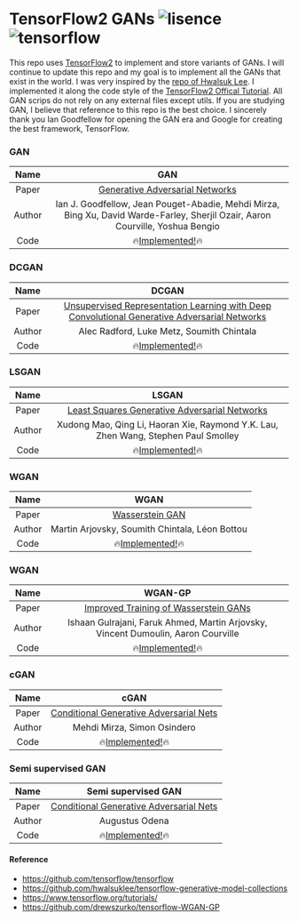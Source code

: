 # TensorFlow2 GANs ![lisence](https://img.shields.io/badge/license-Apache2-lightgrey) ![tensorflow](https://img.shields.io/badge/tensorflow-v2.1-orange)

This repo uses [TensorFlow2](https://github.com/tensorflow/tensorflow) to implement and store variants of GANs. I will continue to update this repo and my goal is to implement all the GANs that exist in the world. I was very inspired by the [repo of Hwalsuk Lee](https://github.com/hwalsuklee/tensorflow-generative-model-collections). I implemented it along the code style of the [TensorFlow2 Offical Tutorial](https://www.tensorflow.org/tutorials/). All GAN scrips do not rely on any external files except utils. If you are studying GAN, I believe that reference to this repo is the best choice. I sincerely thank you Ian Goodfellow for opening the GAN era and Google for creating the best framework, TensorFlow.


### GAN


|  Name  |                                                              GAN                                                               |
| :----: | :----------------------------------------------------------------------------------------------------------------------------: |
| Paper  |                               [Generative Adversarial Networks](https://arxiv.org/abs/1406.2661)                               |
| Author | Ian J. Goodfellow, Jean Pouget-Abadie, Mehdi Mirza, Bing Xu, David Warde-Farley, Sherjil Ozair, Aaron Courville, Yoshua Bengio |
|  Code  |                        🔥[Implemented!](https://github.com/marload/TensorFlow2-GANs/tree/master/GAN)🔥                         |

### DCGAN

|  Name  |                                                              DCGAN                                                               |
| :----: | :------------------------------------------------------------------------------------------------------------------------------: |
| Paper  | [Unsupervised Representation Learning with Deep Convolutional Generative Adversarial Networks](https://arxiv.org/abs/1511.06434) |
| Author |                                            Alec Radford, Luke Metz, Soumith Chintala                                             |
|  Code  |                        🔥[Implemented!](https://github.com/marload/TensorFlow2-GANs/tree/master/DCGAN)🔥                         |

### LSGAN

|  Name  |                                       LSGAN                                        |
| :----: | :--------------------------------------------------------------------------------: |
| Paper  | [Least Squares Generative Adversarial Networks](https://arxiv.org/abs/1611.04076)  |
| Author | Xudong Mao, Qing Li, Haoran Xie, Raymond Y.K. Lau, Zhen Wang, Stephen Paul Smolley |
|  Code  | 🔥[Implemented!](https://github.com/marload/TensorFlow2-GANs/tree/master/LSGAN)🔥  |

### WGAN

|  Name  |                                       WGAN                                       |
| :----: | :------------------------------------------------------------------------------: |
| Paper  |               [Wasserstein GAN](https://arxiv.org/abs/1701.07875)                |
| Author |                  Martin Arjovsky, Soumith Chintala, Léon Bottou                  |
|  Code  | 🔥[Implemented!](https://github.com/marload/TensorFlow2-GANs/tree/master/WGAN)🔥 |


### WGAN

|  Name  |                                       WGAN-GP                                       |
| :----: | :---------------------------------------------------------------------------------: |
| Paper  |      [Improved Training of Wasserstein GANs](https://arxiv.org/abs/1704.00028)      |
| Author |  Ishaan Gulrajani, Faruk Ahmed, Martin Arjovsky, Vincent Dumoulin, Aaron Courville  |
|  Code  | 🔥[Implemented!](https://github.com/marload/TensorFlow2-GANs/tree/master/WGAN-GP)🔥 |


### cGAN

|  Name  |                                       cGAN                                       |
| :----: | :------------------------------------------------------------------------------: |
| Paper  |    [Conditional Generative Adversarial Nets](https://arxiv.org/abs/1411.1784)    |
| Author |                           Mehdi Mirza, Simon Osindero                            |
|  Code  | 🔥[Implemented!](https://github.com/marload/TensorFlow2-GANs/tree/master/cGAN)🔥 |


### Semi supervised GAN

|  Name  |                                       Semi supervised GAN                                       |
| :----: | :---------------------------------------------------------------------------------------------: |
| Paper  |           [Conditional Generative Adversarial Nets](https://arxiv.org/abs/1411.1784)            |
| Author |                                         Augustus Odena                                          |
|  Code  | 🔥[Implemented!](https://github.com/marload/TensorFlow2-GANs/tree/master/Semi-supervised-GAN)🔥 |

#### Reference

* https://github.com/tensorflow/tensorflow
* https://github.com/hwalsuklee/tensorflow-generative-model-collections
* https://www.tensorflow.org/tutorials/
* https://github.com/drewszurko/tensorflow-WGAN-GP